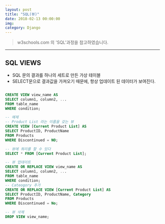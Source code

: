 ```yaml
---
layout: post
title: "SQL(뷰)"
date: 2018-02-13 00:00:00
img:
category: Django
---
```

> w3schools.com 의 'SQL'과정을 참고하였습니다.

---

## SQL VIEWS
- SQL 문의 결과를 하나의 세트로 만든 가상 테이블
- SELECT문으로 결과값을 가져오기 때문에, 항상 업데이트 된 데이터가 보여진다.

```sql

CREATE VIEW view_name AS
SELECT column1, column2, ...
FROM table_name
WHERE condition;

-- 예제
-- Product List 라는 이름을 갖는 뷰
CREATE VIEW [Current Product List] AS
SELECT ProductID, ProductName
FROM Products
WHERE Discontinued = NO;

-- 뷰에 쿼리를 할 수 있다
SELECT * FROM [Current Product List];

-- 뷰 업데이트
CREATE OR REPLACE VIEW view_name AS
SELECT column1, column2, ...
FROM table_name
WHERE condition;
-- Cateogory 추가
CREATE OR REPLACE VIEW [Current Product List] AS
SELECT ProductID, ProductName, Category
FROM Products
WHERE Discontinued = No;

-- 뷰 삭제
DROP VIEW view_name;

```
